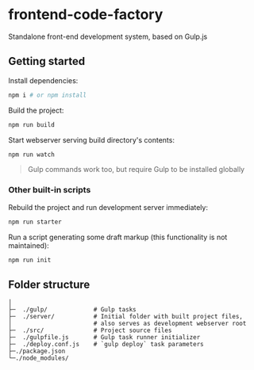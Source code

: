 # frontend-code-factory

Standalone front-end development system, based on Gulp.js

## Getting started

Install dependencies:

```sh
npm i # or npm install
```

Build the project:

```sh
npm run build
```

Start webserver serving build directory's contents:

```sh
npm run watch
```

> Gulp commands work too, but require Gulp to be installed globally

### Other built-in scripts

Rebuild the project and run development server immediately:

```sh
npm run starter
```

Run a script generating some draft markup (this functionality is not maintained):

```sh
npm run init
```

## Folder structure

```
│
├─  ./gulp/             # Gulp tasks
├─  ./server/           # Initial folder with built project files,
│                       # also serves as development webserver root
├─  ./src/              # Project source files
├─  ./gulpfile.js       # Gulp task runner initializer
├─  ./deploy.conf.js    # `gulp deploy` task parameters
├─./package.json
└─./node_modules/
```
